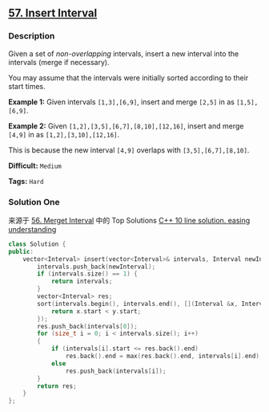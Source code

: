 ## [57. Insert Interval](https://leetcode.com/problems/insert-interval/description/)

### Description

Given a set of *non-overlapping* intervals, insert a new interval into the intervals (merge if necessary).

You may assume that the intervals were initially sorted according to their start times.

**Example 1:**
Given intervals `[1,3],[6,9]`, insert and merge `[2,5]` in as `[1,5],[6,9]`.

**Example 2:**
Given `[1,2],[3,5],[6,7],[8,10],[12,16]`, insert and merge `[4,9]` in as `[1,2],[3,10],[12,16]`.

This is because the new interval `[4,9]` overlaps with `[3,5],[6,7],[8,10]`.



**Difficult:** `Medium`

**Tags:** `Hard`



### Solution One

来源于 [56. Merget Interval](https://leetcode.com/problems/merge-intervals/description/) 中的 Top Solutions [C++ 10 line solution. easing understanding](https://discuss.leetcode.com/topic/20263/c-10-line-solution-easing-understanding)

```c++
class Solution {
public:
    vector<Interval> insert(vector<Interval>& intervals, Interval newInterval) {
        intervals.push_back(newInterval);
        if (intervals.size() == 1) {
            return intervals;
        }
        vector<Interval> res;
        sort(intervals.begin(), intervals.end(), [](Interval &x, Interval &y) {
            return x.start < y.start;
        });
        res.push_back(intervals[0]);
        for (size_t i = 0; i < intervals.size(); i++)
        {
            if (intervals[i].start <= res.back().end)
                res.back().end = max(res.back().end, intervals[i].end);
            else
                res.push_back(intervals[i]);
        }
        return res;
    }
};
```



